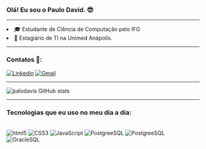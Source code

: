 ### Olá! Eu sou o Paulo David. 😎

_________________________________________________________
<li>🎓  Estudante de Ciência de Computação pelo IFG</li> 
<li>🚀 Estagiário de TI na Unimed Anápolis.</li>

_________________________________________________________
### Contatos 📱: 
[![Linkedin](https://img.shields.io/badge/LinkedIn-0077B5?style=for-the-badge&logo=linkedin&logoColor=white)](https://www.linkedin.com/in/paulo-david-317247180)
[![Gmail](https://img.shields.io/badge/Gmail-D14836?style=for-the-badge&logo=gmail&logoColor=white)](mailto:psilvadias59@gmail.com)

__________________________________________________________
![palodavis GitHub stats](https://github-readme-stats.vercel.app/api?username=palodavis&show_icons=true&theme=dracula)

__________________________________________________________
### Tecnologias que eu uso no meu dia a dia:

<div style="display: inline_block"><br/>

<img align="center" alt="html5" src="https://img.shields.io/badge/HTML5-E34F26?style=for-the-badge&logo=html5&logoColor=white"/>

<img align="center" alt="CSS3" src="https://img.shields.io/badge/CSS3-1572B6?style=for-the-badge&logo=css3&logoColor=white"/>

<img align="center" alt="JavaScript" src="https://img.shields.io/badge/JavaScript-323330?style=for-the-badge&logo=javascript&logoColor=F7DF1E"/>

<img align="center" alt="PostgreeSQL" src="https://img.shields.io/badge/PostgreSQL-316192?style=for-the-badge&logo=postgresql&logoColor=white"/>

<img align="center" alt="PostgreeSQL" src="https://img.shields.io/badge/MySQL-00000F?style=for-the-badge&logo=mysql&logoColor=white"/>
</div>
<img align="center" alt="OracleSQL" src="https://img.shields.io/badge/Oracle-F80000?style=for-the-badge&logo=Oracle&logoColor=white"/>
<br>


